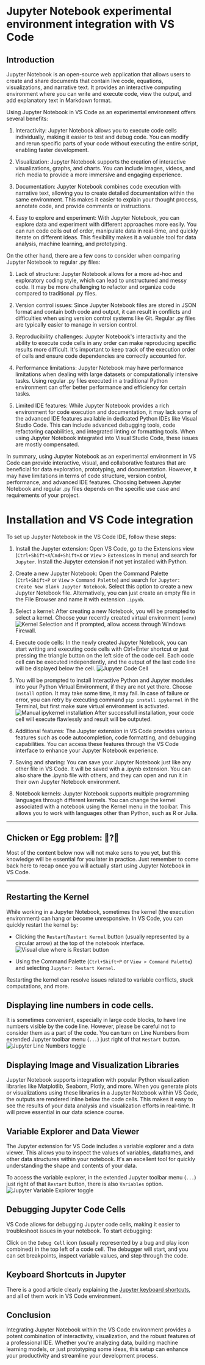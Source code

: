 # Jupyter Notebook experimental environment integration with VS Code

## Introduction

Jupyter Notebook is an open-source web application that allows users to create and share documents that contain live code, equations, visualizations, and narrative text. It provides an interactive computing environment where you can write and execute code, view the output, and add explanatory text in Markdown format.

Using Jupyter Notebook in VS Code as an experimental environment offers several benefits:

1. Interactivity: Jupyter Notebook allows you to execute code cells individually, making it easier to test and debug code. You can modify and rerun specific parts of your code without executing the entire script, enabling faster development.

2. Visualization: Jupyter Notebook supports the creation of interactive visualizations, graphs, and charts. You can include images, videos, and rich media to provide a more immersive and engaging experience. 

3. Documentation: Jupyter Notebook combines code execution with narrative text, allowing you to create detailed documentation within the same environment. This makes it easier to explain your thought process, annotate code, and provide comments or instructions.

4. Easy to explore and experiment: With Jupyter Notebook, you can explore data and experiment with different approaches more easily. You can run code cells out of order, manipulate data in real-time, and quickly iterate on different ideas. This flexibility makes it a valuable tool for data analysis, machine learning, and prototyping.

On the other hand, there are a few cons to consider when comparing Jupyter Notebook to regular .py files:

1. Lack of structure: Jupyter Notebook allows for a more ad-hoc and exploratory coding style, which can lead to unstructured and messy code. It may be more challenging to refactor and organize code compared to traditional .py files.

2. Version control issues: Since Jupyter Notebook files are stored in JSON format and contain both code and output, it can result in conflicts and difficulties when using version control systems like Git. Regular .py files are typically easier to manage in version control.

3. Reproducibility challenges: Jupyter Notebook's interactivity and the ability to execute code cells in any order can make reproducing specific results more difficult. It's important to keep track of the execution order of cells and ensure code dependencies are correctly accounted for.

4. Performance limitations: Jupyter Notebook may have performance limitations when dealing with large datasets or computationally intensive tasks. Using regular .py files executed in a traditional Python environment can offer better performance and efficiency for certain tasks.

5. Limited IDE features: While Jupyter Notebook provides a rich environment for code execution and documentation, it may lack some of the advanced IDE features available in dedicated Python IDEs like Visual Studio Code. This can include advanced debugging tools, code refactoring capabilities, and integrated linting or formatting tools. When using Jupyter Notebook integrated into Visual Studio Code, these issues are mostly compensated.

In summary, using Jupyter Notebook as an experimental environment in VS Code can provide interactive, visual, and collaborative features that are beneficial for data exploration, prototyping, and documentation. However, it may have limitations in terms of code structure, version control, performance, and advanced IDE features. Choosing between Jupyter Notebook and regular .py files depends on the specific use case and requirements of your project.

# Installation and VS Code integration

To set up Jupyter Notebook in the VS Code IDE, follow these steps:

1. Install the Jupyter extension: Open VS Code, go to the Extensions view (`Ctrl+Shift+X`/`Cmd+Shift+X` or `View` > `Extensions` in menu) and search for `Jupyter`. Install the Jupyter extension if not yet installed with Python.

2. Create a new Jupyter Notebook: Open the Command Palette (`Ctrl+Shift+P` or `View` > `Command Palette`) and search for `Jupyter: Create New Blank Jupyter Notebook`. Select this option to create a new Jupyter Notebook file. Alternatively, you can just create an empty file in the File Browser and name it with extension `.ipynb`.

3. Select a kernel: After creating a new Notebook, you will be prompted to select a kernel. Choose your recently created virtual environment (`venv`) ![Kernel Selection](img/jupyter_kernel.png) and if prompted, allow access through Windows Firewall.

4. Execute code cells: In the newly created Jupyter Notebook, you can start writing and executing code cells with Ctrl+Enter shortcut or just pressing the triangle button on the left side of the code cell. Each code cell can be executed independently, and the output of the last code line will be displayed below the cell.
![Jupyter Code Cell](img/jupyter_code_cell.png)

5. You will be prompted to install Interactive Python and Jupyter modules into your Python Virtual Environment, if they are not yet there. Choose `Install` option. It may take some time, it may fail. In case of failure or error, you can retry by executing command `pip install ipykernel` in the Terminal, but first make sure virtual environment is activated.
![Manual ipykernel installation](img/manual_ipykernel_installation.png)
After successfull installation, your code cell will execute flawlessly and result will be outputed.

1. Additional features: The Jupyter extension in VS Code provides various features such as code autocompletion, code formatting, and debugging capabilities. You can access these features through the VS Code interface to enhance your Jupyter Notebook experience.

1. Saving and sharing: You can save your Jupyter Notebook just like any other file in VS Code. It will be saved with a .ipynb extension. You can also share the .ipynb file with others, and they can open and run it in their own Jupyter Notebook environment.

1. Notebook kernels: Jupyter Notebook supports multiple programming languages through different kernels. You can change the kernel associated with a notebook using the Kernel menu in the toolbar. This allows you to work with languages other than Python, such as R or Julia.

---

## Chicken or Egg problem: 🐔?🥚

Most of the content below now will not make sens to you yet, but this knowledge will be essential for you later in practice. Just remember to come back here to recap once you will actually start using Jupyter Notebook in VS Code.

---

## Restarting the Kernel

While working in a Jupyter Notebook, sometimes the kernel (the execution environment) can hang or become unresponsive. In VS Code, you can quickly restart the kernel by:

- Clicking the `Restart`/`Restart Kernel` button (usually represented by a circular arrow) at the top of the notebook interface.
![Visual clue where is Restart button](img/jupyter_restart_kernel.png)

- Using the Command Palette (`Ctrl+Shift+P` or `View > Command Palette`) and selecting `Jupyter: Restart Kernel`.

Restarting the kernel can resolve issues related to variable conflicts, stuck computations, and more.

## Displaying line numbers in code cells.

It is sometimes convenient, especially in large code blocks, to have line numbers visible by the code line. However, please be careful not to consider them as a part of the code. You can turn on Line Numbers from extended Jupyter toolbar menu (`...`) just right of that `Restart` button.
![Jupyter Line Numbers toggle](img/jupyter_line_numbers.png)

## Displaying Image and Visualization Libraries

Jupyter Notebook supports integration with popular Python visualization libraries like Matplotlib, Seaborn, Plotly, and more. When you generate plots or visualizations using these libraries in a Jupyter Notebook within VS Code, the outputs are rendered inline below the code cells. This makes it easy to see the results of your data analysis and visualization efforts in real-time. It will prove essential in our data science course.

## Variable Explorer and Data Viewer

The Jupyter extension for VS Code includes a variable explorer and a data viewer. This allows you to inspect the values of variables, dataframes, and other data structures within your notebook. It's an excellent tool for quickly understanding the shape and contents of your data. 

To access the variable explorer, in the extended Jupyter toolbar menu (`...`) just right of that `Restart` button, there is also `Variables` option.
![Jupyter Variable Explorer toggle](img/jupyter_variable_explorer.png)

## Debugging Jupyter Code Cells

VS Code allows for debugging Jupyter code cells, making it easier to troubleshoot issues in your notebook. To start debugging:

Click on the `Debug Cell` icon (usually represented by a bug and play icon combined) in the top left of a code cell.
The debugger will start, and you can set breakpoints, inspect variable values, and step through the code.

## Keyboard Shortcuts in Jupyter

There is a good article clearly explaining the [Jupyter keyboard shortcuts](https://towardsdatascience.com/jypyter-notebook-shortcuts-bf0101a98330), and all of them work in VS Code environment.

## Conclusion

Integrating Jupyter Notebook within the VS Code environment provides a potent combination of interactivity, visualization, and the robust features of a professional IDE. Whether you're analyzing data, building machine learning models, or just prototyping some ideas, this setup can enhance your productivity and streamline your development process.
